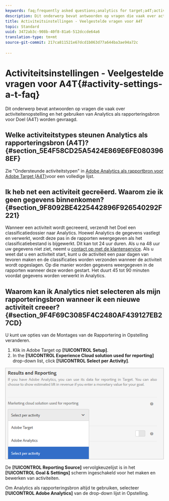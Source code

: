 ```yaml
---
keywords: faq;frequently asked questions;analytics for target;a4T;activity setup
description: Dit onderwerp bevat antwoorden op vragen die vaak over activiteitenopstelling en het gebruiken van Analytics als rapporteringsbron voor Doel (A4T) worden gevraagd.
title: Activiteitsinstellingen - Veelgestelde vragen voor A4T
topic: Standard
uuid: 3472ab3c-908b-40f8-81a6-512dccde64a6
translation-type: tm+mt
source-git-commit: 217ca811521e67dcd1b063d77a644ba3ae94a72c

---
```



# Activiteitsinstellingen - Veelgestelde vragen voor A4T{#activity-settings-a-t-faq}

Dit onderwerp bevat antwoorden op vragen die vaak over activiteitenopstelling en het gebruiken van Analytics als rapporteringsbron voor Doel (A4T) worden gevraagd.

## Welke activiteitstypes steunen Analytics als rapporteringsbron (A4T)? {#section_5E4F58CD25A5424E869E6FE0803968EF}

Zie &quot;Ondersteunde activiteitstypen&quot; in [Adobe Analytics als rapportbron voor Adobe Target (A4T)](../../../c-integrating-target-with-mac/a4t/a4t.md#concept_7540C8C04259434AB6EE33B09F47A1DE)voor een volledige lijst.

## Ik heb net een activiteit gecreëerd. Waarom zie ik geen gegevens binnenkomen? {#section_9F8092BE4225442896F926540292F221}

Wanneer een activiteit wordt gecreeerd, verzendt het Doel een classificatiedossier naar Analytics. Hoewel Analytics de gegevens vastlegt en verwerkt, wordt deze pas in de rapporten weergegeven als het classificatiebestand is bijgewerkt. Dit kan tot 24 uur duren. Als u na 48 uur uw gegevens niet ziet, neemt u [contact op met de klantenservice](/help/cmp-resources-and-contact-information.md#reference_ACA3391A00EF467B87930A450050077C). Als u weet dat u een activiteit start, kunt u de activiteit een paar dagen van tevoren maken en de classificaties worden verzonden wanneer de activiteit wordt opgeslagen. Op die manier worden gegevens weergegeven in de rapporten wanneer deze worden gestart. Het duurt 45 tot 90 minuten voordat gegevens worden verwerkt in Analytics.

## Waarom kan ik Analytics niet selecteren als mijn rapporteringsbron wanneer ik een nieuwe activiteit creeer? {#section_9F4F69C3085F4C2480AF439127EB27CD}

U kunt uw opties van de Montages van de Rapportering in Opstelling veranderen.

1. Klik in Adobe Target op **[!UICONTROL Setup]**.
1. In the **[!UICONTROL Experience Cloud solution used for reporting]** drop-down list, click **[!UICONTROL Select per Activity]**.

![](assets/select-per-activity.png)

De **[!UICONTROL Reporting Source]** vervolgkeuzelijst is in het **[!UICONTROL Goal & Settings]** scherm ingeschakeld voor het maken en bewerken van activiteiten.

Om Analytics als rapporteringsbron altijd te gebruiken, selecteer **[!UICONTROL Adobe Analytics]** van de drop-down lijst in Opstelling.
